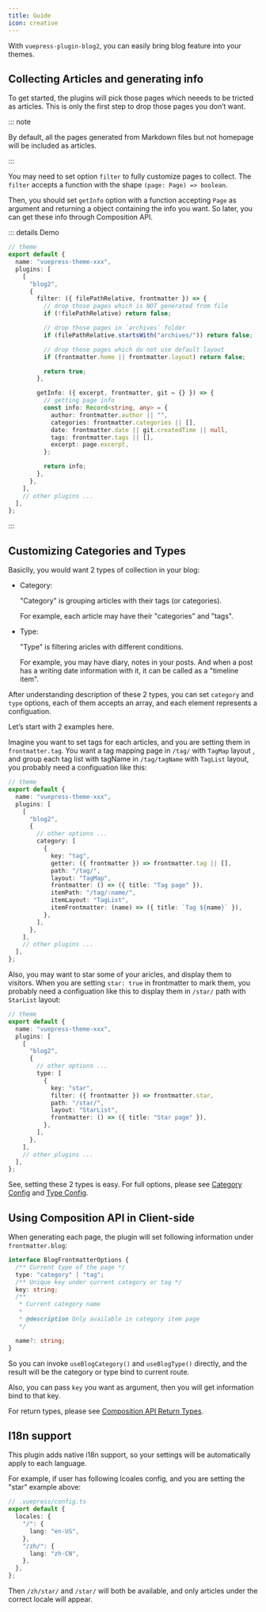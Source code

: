```yaml
---
title: Guide
icon: creative
---
```


With `vuepress-plugin-blog2`, you can easily bring blog feature into your themes.

## Collecting Articles and generating info

To get started, the plugins will pick those pages which neeeds to be tricted as articles. This is only the first step to drop those pages you don’t want.

::: note

By default, all the pages generated from Markdown files but not homepage will be included as articles.

:::

You may need to set option `filter` to fully customize pages to collect. The `filter` accepts a function with the shape `(page: Page) => boolean`.

Then, you should set `getInfo` option with a function accepting `Page` as argument and returning a object containing the info you want. So later, you can get these info through Composition API.

::: details Demo

```ts
// theme
export default {
  name: "vuepress-theme-xxx",
  plugins: [
    [
      "blog2",
      {
        filter: ({ filePathRelative, frontmatter }) => {
          // drop those pages which is NOT generated from file
          if (!filePathRelative) return false;

          // drop those pages in `archives` folder
          if (filePathRelative.startsWith("archives/")) return false;

          // drop those pages which do not use default layout
          if (frontmatter.home || frontmatter.layout) return false;

          return true;
        },

        getInfo: ({ excerpt, frontmatter, git = {} }) => {
          // getting page info
          const info: Record<string, any> = {
            author: frontmatter.author || "",
            categories: frontmatter.categories || [],
            date: frontmatter.date || git.createdTime || null,
            tags: frontmatter.tags || [],
            excerpt: page.excerpt,
          };

          return info;
        },
      },
    ],
    // other plugins ...
  ],
};
```

:::

## Customizing Categories and Types

Basiclly, you would want 2 types of collection in your blog:

- Category:

  "Category" is grouping articles with their tags (or categories).

  For example, each article may have their "categories" and "tags".

- Type:

  "Type" is filtering aricles with different conditions.

  For example, you may have diary, notes in your posts. And when a post has a writing date information with it, it can be called as a "timeline item".

After understanding description of these 2 types, you can set `category` and `type` options, each of them accepts an array, and each element represents a configuation.

Let’s start with 2 examples here.

Imagine you want to set tags for each articles, and you are setting them in `frontmatter.tag`. You want a tag mapping page in `/tag/` with `TagMap` layout , and group each tag list with tagName in `/tag/tagName` with `TagList` layout, you probably need a configuation like this:

```ts
// theme
export default {
  name: "vuepress-theme-xxx",
  plugins: [
    [
      "blog2",
      {
        // other options ...
        category: [
          {
            key: "tag",
            getter: ({ frontmatter }) => frontmatter.tag || [],
            path: "/tag/",
            layout: "TagMap",
            frontmatter: () => ({ title: "Tag page" }),
            itemPath: "/tag/:name/",
            itemLayout: "TagList",
            itemFrontmatter: (name) => ({ title: `Tag ${name}` }),
          },
        ],
      },
    ],
    // other plugins ...
  ],
};
```

Also, you may want to star some of your aricles, and display them to visitors. When you are setting `star: true` in frontmatter to mark them, you probably need a configuation like this to display them in `/star/` path with `StarList` layout:

```ts
// theme
export default {
  name: "vuepress-theme-xxx",
  plugins: [
    [
      "blog2",
      {
        // other options ...
        type: [
          {
            key: "star",
            filter: ({ frontmatter }) => frontmatter.star,
            path: "/star/",
            layout: "StarList",
            frontmatter: () => ({ title: "Star page" }),
          },
        ],
      },
    ],
    // other plugins ...
  ],
};
```

See, setting these 2 types is easy. For full options, please see [Category Config](./config.md#blog-category-config) and [Type Config](./config.md#blog-type-config).

## Using Composition API in Client-side

When generating each page, the plugin will set following information under `frontmatter.blog`:

```ts
interface BlogFrontmatterOptions {
  /** Current type of the page */
  type: "category" | "tag";
  /** Unique key under current category or tag */
  key: string;
  /**
   * Current category name
   *
   * @description Only available in category item page
   */

  name?: string;
}
```

So you can invoke `useBlogCategory()` and `useBlogType()` directly, and the result will be the category or type bind to current route.

Also, you can pass `key` you want as argument, then you will get information bind to that key.

For return types, please see [Composition API Return Types](./config.md#composition-api).

## I18n support

This plugin adds native i18n support, so your settings will be automatically apply to each language.

For example, if user has following lcoales config, and you are setting the "star" example above:

```ts
// .vuepress/config.ts
export default {
  locales: {
    "/": {
      lang: "en-US",
    },
    "/zh/": {
      lang: "zh-CN",
    },
  },
};
```

Then `/zh/star/` and `/star/` will both be available, and only articles under the correct locale will appear.
